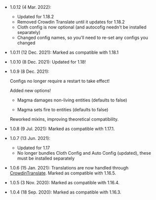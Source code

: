 - 1.0.12 (4 Mar. 2022):
  
  - Updated for 1.18.2
  - Removed Crowdin Translate until it updates for 1.18.2
  - Cloth config is now optional (and autocofig needn't be installed separately)
  - Changed config names, so you'll need to re-set any configs you changed

- 1.0.11 (12 Dec. 2021): Marked as compatible with 1.18.1
- 1.0.10 (8 Dec. 2021): Updated for 1.18!
- 1.0.9 (8 Dec. 2021): 

  Configs no longer require a restart to take effect!  

  Added new options!
  
  - Magma damages non-living entities (defaults to false)
    
  - Magma sets fire to entities (defaults to false)
  
  Reworked mixins, improving theoretical compatibility.

- 1.0.8 (9 Jul. 2021): Marked as compatible with 1.17.1.
- 1.0.7 (13 Jun. 2021): 
  - Updated for 1.17
  - No longer bundles Cloth Config and Auto Config (updated), these must be installed separately
- 1.0.6 (15 Jan. 2021): Translations are now handled through [CrowdinTranslate](https://crowdin.com/project/no-sneaking-over-magma).
  Marked as compatible with 1.16.5. 
- 1.0.5 (3 Nov. 2020): Marked as compatible with 1.16.4. 
- 1.0.4 (18 Sep. 2020): Marked as compatible with 1.16.3. 